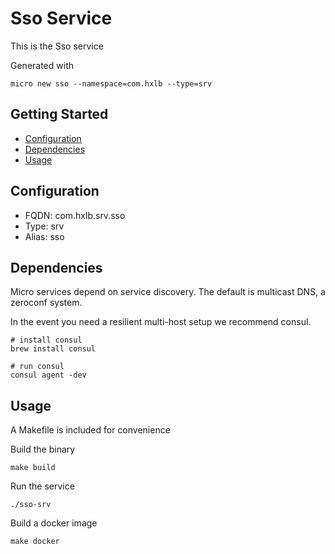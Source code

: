 # Sso Service

This is the Sso service

Generated with

```
micro new sso --namespace=com.hxlb --type=srv
```

## Getting Started

- [Configuration](#configuration)
- [Dependencies](#dependencies)
- [Usage](#usage)

## Configuration

- FQDN: com.hxlb.srv.sso
- Type: srv
- Alias: sso

## Dependencies

Micro services depend on service discovery. The default is multicast DNS, a zeroconf system.

In the event you need a resilient multi-host setup we recommend consul.

```
# install consul
brew install consul

# run consul
consul agent -dev
```

## Usage

A Makefile is included for convenience

Build the binary

```
make build
```

Run the service
```
./sso-srv
```

Build a docker image
```
make docker
```